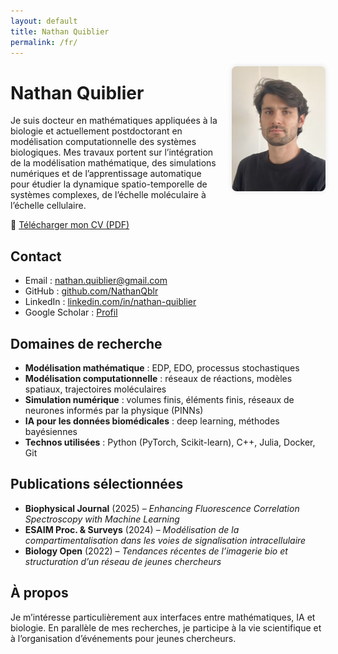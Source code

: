 ```yaml
---
layout: default
title: Nathan Quiblier
permalink: /fr/
---
```


<img src="ressources/photo_cv_last.jpg" alt="Portrait de Nathan Quiblier" style="float:right; width:150px; margin-left:20px; border-radius:8px; box-shadow: 0 0 8px rgba(0,0,0,0.1);" />

# Nathan Quiblier

Je suis docteur en mathématiques appliquées à la biologie et actuellement postdoctorant en modélisation computationnelle des systèmes biologiques. Mes travaux portent sur l’intégration de la modélisation mathématique, des simulations numériques et de l’apprentissage automatique pour étudier la dynamique spatio-temporelle de systèmes complexes, de l’échelle moléculaire à l’échelle cellulaire.

📄 [Télécharger mon CV (PDF)](/ressources/cv_acad.pdf)

## Contact

- Email : nathan.quiblier@gmail.com  
- GitHub : [github.com/NathanQblr](https://github.com/NathanQblr)  
- LinkedIn : [linkedin.com/in/nathan-quiblier](https://www.linkedin.com/in/nathan-quiblier/)  
- Google Scholar : [Profil](https://scholar.google.com/citations?user=TyQ2D7wAAAAJ&hl=fr)

## Domaines de recherche

- **Modélisation mathématique** : EDP, EDO, processus stochastiques  
- **Modélisation computationnelle** : réseaux de réactions, modèles spatiaux, trajectoires moléculaires  
- **Simulation numérique** : volumes finis, éléments finis, réseaux de neurones informés par la physique (PINNs)  
- **IA pour les données biomédicales** : deep learning, méthodes bayésiennes  
- **Technos utilisées** : Python (PyTorch, Scikit-learn), C++, Julia, Docker, Git

## Publications sélectionnées

- **Biophysical Journal** (2025) – *Enhancing Fluorescence Correlation Spectroscopy with Machine Learning*  
- **ESAIM Proc. & Surveys** (2024) – *Modélisation de la compartimentalisation dans les voies de signalisation intracellulaire*  
- **Biology Open** (2022) – *Tendances récentes de l’imagerie bio et structuration d’un réseau de jeunes chercheurs*

## À propos

Je m’intéresse particulièrement aux interfaces entre mathématiques, IA et biologie. En parallèle de mes recherches, je participe à la vie scientifique et à l’organisation d’événements pour jeunes chercheurs.
